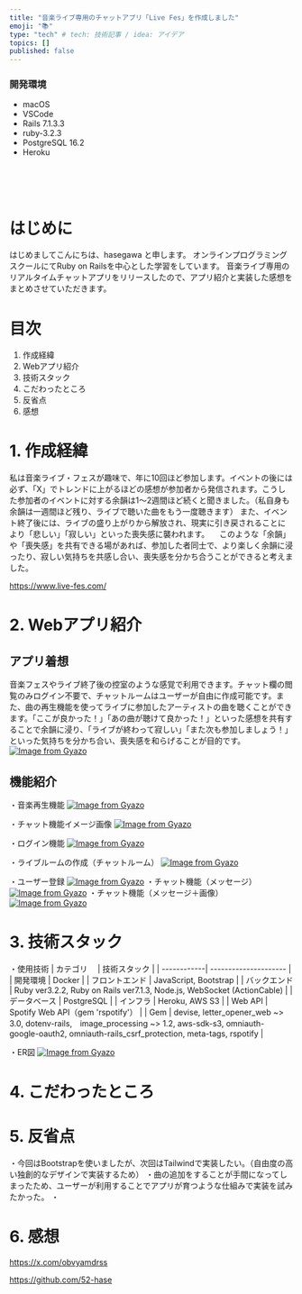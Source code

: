 ```yaml
---
title: "音楽ライブ専用のチャットアプリ「Live Fes」を作成しました"
emoji: "📚"
type: "tech" # tech: 技術記事 / idea: アイデア
topics: []
published: false
---
```

### 開発環境
- macOS
- VSCode
- Rails 7.1.3.3
- ruby-3.2.3
- PostgreSQL 16.2
- Heroku

<br>
<br>
<br>

# はじめに
はじめましてこんにちは、hasegawa と申します。
オンラインプログラミングスクールにてRuby on Railsを中心とした学習をしています。
音楽ライブ専用のリアルタイムチャットアプリをリリースしたので、アプリ紹介と実装した感想をまとめさせていただきます。


# 目次
1. 作成経緯
2. Webアプリ紹介
3. 技術スタック
4. こだわったところ
5. 反省点
6. 感想

# 1. 作成経緯
私は音楽ライブ・フェスが趣味で、年に10回ほど参加します。イベントの後には必ず、「X」でトレンドに上がるほどの感想が参加者から発信されます。こうした参加者のイベントに対する余韻は1〜2週間ほど続くと聞きました。（私自身も余韻は一週間ほど残り、ライブで聴いた曲をもう一度聴きます） また、イベント終了後には、ライブの盛り上がりから解放され、現実に引き戻されることにより「悲しい」「寂しい」といった喪失感に襲われます。 
　このような「余韻」や「喪失感」を共有できる場があれば、参加した者同士で、より楽しく余韻に浸ったり、寂しい気持ちを共感し合い、喪失感を分かち合うことができると考えました。

https://www.live-fes.com/

# 2. Webアプリ紹介

## アプリ着想
音楽フェスやライブ終了後の控室のような感覚で利用できます。チャット欄の閲覧のみログイン不要で、チャットルームはユーザーが自由に作成可能です。また、曲の再生機能を使ってライブに参加したアーティストの曲を聴くことができます。「ここが良かった！」「あの曲が聴けて良かった！」といった感想を共有することで余韻に浸り、「ライブが終わって寂しい」「また次も参加しましょう！」といった気持ちを分かち合い、喪失感を和らげることが目的です。
[![Image from Gyazo](https://i.gyazo.com/e94c1bebfa0680067260947ddb44a6c1.png)](https://gyazo.com/e94c1bebfa0680067260947ddb44a6c1)

## 機能紹介



・音楽再生機能
[![Image from Gyazo](https://i.gyazo.com/d0464225116a9ddc0ac10edd5479c49d.gif)](https://gyazo.com/d0464225116a9ddc0ac10edd5479c49d)

・チャット機能イメージ画像
[![Image from Gyazo](https://i.gyazo.com/f309a56998425c507c2882547688d38b.jpg)](https://gyazo.com/f309a56998425c507c2882547688d38b)

・ログイン機能
[![Image from Gyazo](https://i.gyazo.com/7a22fa0476f12d19f495be04f27e0ccd.gif)](https://gyazo.com/7a22fa0476f12d19f495be04f27e0ccd)

・ライブルームの作成（チャットルーム）
[![Image from Gyazo](https://i.gyazo.com/9781c6a06dbee59435befb55f9a27ba9.gif)](https://gyazo.com/9781c6a06dbee59435befb55f9a27ba9)

・ユーザー登録
[![Image from Gyazo](https://i.gyazo.com/1cafc07782f7994c15d47209d8924dd7.gif)](https://gyazo.com/1cafc07782f7994c15d47209d8924dd7)
・チャット機能（メッセージ）
[![Image from Gyazo](https://i.gyazo.com/162e3d37b702396351c7f3876e20d77a.gif)](https://gyazo.com/162e3d37b702396351c7f3876e20d77a)
・チャット機能（メッセージ＋画像）
[![Image from Gyazo](https://i.gyazo.com/c5d167443140b2c222de275805d51ff0.gif)](https://gyazo.com/c5d167443140b2c222de275805d51ff0)

# 3. 技術スタック
・使用技術
| カテゴリ　   | 技術スタック             |
| ------------| --------------------- |
| 開発環境      | Docker                |
| フロントエンド   |   JavaScript, Bootstrap          |
| バックエンド    | Ruby ver3.2.2, Ruby on Rails ver7.1.3, Node.js, WebSocket (ActionCable)  |
| データベース   | PostgreSQL                             |
| インフラ       |  Heroku, AWS S3                        |
| Web API     |   Spotify Web API（gem 'rspotify'）      |
| Gem         |  devise, letter_opener_web ~> 3.0, dotenv-rails,　image_processing ~> 1.2, aws-sdk-s3, omniauth-google-oauth2, omniauth-rails_csrf_protection, meta-tags, rspotify   |

・ER図
[![Image from Gyazo](https://i.gyazo.com/6b285f81daf9b8100bdb8198284de113.png)](https://gyazo.com/6b285f81daf9b8100bdb8198284de113)

# 4. こだわったところ


# 5. 反省点
・今回はBootstrapを使いましたが、次回はTailwindで実装したい。（自由度の高い独創的なデザインで実装するため）
・曲の追加をすることが手間になってしまったため、ユーザーが利用することでアプリが育つような仕組みで実装を試みたかった。
・


# 6. 感想




https://x.com/obvyamdrss

https://github.com/52-hase

<br>
<br>
<br>

